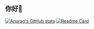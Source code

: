 ## 你好👋

<!--
**jwqstart/jwqstart** is a ✨ _special_ ✨ repository because its `README.md` (this file) appears on your GitHub profile.

Here are some ideas to get you started:

- 🔭 I’m currently working on ...
- 🌱 I’m currently learning ...
- 👯 I’m looking to collaborate on ...
- 🤔 I’m looking for help with ...
- 💬 Ask me about ...
- 📫 How to reach me: ...
- 😄 Pronouns: ...
- ⚡ Fun fact: ...
-->

[![Anurag's GitHub stats](https://github-readme-stats.vercel.app/api?username=jwqstart)](https://github.com/anuraghazra/github-readme-stats)
[![Readme Card](https://github-readme-stats.vercel.app/api/pin/?username=jwqstart&repo=github-readme-stats)](https://github.com/anuraghazra/github-readme-stats)

